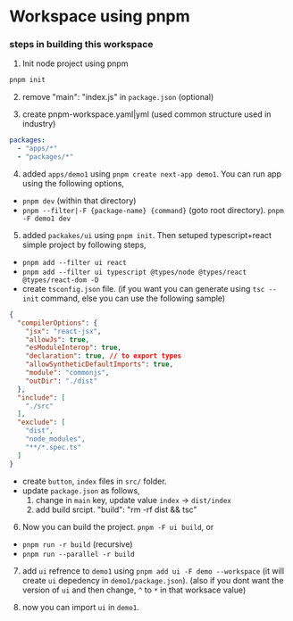 # Workspace using pnpm

### steps in building this workspace

1) Init node project using pnpm
```sh
pnpm init
```

2) remove "main": "index.js" in `package.json` (optional)

3) create pnpm-workspace.yaml|yml (used common structure used in industry) 
```yml
packages:
  - "apps/*"
  - "packages/*"
```

4) added `apps/demo1` using `pnpm create next-app demo1`.
You can run app using the following options,
 - `pnpm dev` (within that directory)
 - `pnpm --filter|-F {package-name} {command}` (goto root directory). `pnpm -F demo1 dev`
 
5) added `packakes/ui` using `pnpm init`. Then setuped typescript+react simple project by following steps,

- `pnpm add --filter ui react`
- `pnpm add --filter ui typescript @types/node @types/react @types/react-dom -D`
- create `tsconfig.json` file. (if you want you can generate using `tsc --init` command, else you can use the following sample)

```json
{
  "compilerOptions": {
    "jsx": "react-jsx",
    "allowJs": true,
    "esModuleInterop": true,
    "declaration": true, // to export types
    "allowSyntheticDefaultImports": true,
    "module": "commonjs",
    "outDir": "./dist"
  },
  "include": [
    "./src"
  ],
  "exclude": [
    "dist",
    "node_modules",
    "**/*.spec.ts"
  ]
}
```
- create `button`, `index` files in `src/` folder.
- update `package.json` as follows,
  1) change in `main` key, update value `index` -> `dist/index`
  2) add build srcipt. "build": "rm -rf dist && tsc"

6) Now you can build the project. `pnpm -F ui build`, or
  - `pnpm run -r build` (recursive)
  - `pnpm run --parallel -r build`

7) add `ui` refrence to `demo1` using `pnpm add ui -F demo --workspace` (it will create `ui` depedency in `demo1/package.json`). (also if you dont want the version of `ui` and then change, `^` to `*` in that worksace value)

8) now you can import `ui` in `demo1`.